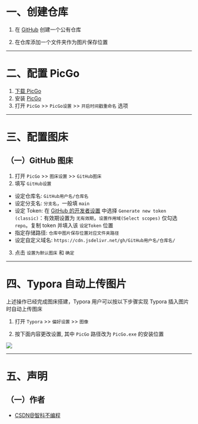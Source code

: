 # 一、创建仓库

1. 在 [GitHub](https://github.com/) 创建一个公有仓库

2. 在仓库添加一个文件夹作为图片保存位置

---

# 二、配置 PicGo

1. [下载 PicGo](https://mirrors.sdu.edu.cn/github-release/1712122460/github-release/Molunerfinn_PicGo/v2.3.1/)
2. 安装 [PicGo](https://picgo.github.io/PicGo-Doc/zh/)
3. 打开 `PicGo` >> `PicGo设置` >> `开启时间戳重命名` 选项

---

# 三、配置图床

## （一）GitHub 图床

1. 打开 `PicGo` >> `图床设置` >> `GitHub图床`
2. 填写 `GitHub设置`

* 设定仓库名: `GitHub用户名/仓库名`
* 设定分支名: `分支名`，一般填 `main`
* 设定 Token: 在 [GitHub 的开发者设置](https://github.com/settings/tokens) 中选择 `Generate new token (classic)`：有效期设置为 `无有效期`，`设置作用域(Select scopes)` 仅勾选 `repo`。复制 token 并填入该 `设定Token` 位置
* 指定存储路径: `仓库中图片保存位置对应文件夹路径`
* 设定自定义域名: `https://cdn.jsdelivr.net/gh/GitHub用户名/仓库名/`

3. 点击 `设置为默认图床` 和 `确定`

---

# 四、Typora 自动上传图片

上述操作已经完成图床搭建，Typora 用户可以按以下步骤实现 Typora 插入图片时自动上传图床

1. 打开 `Typora` >> `偏好设置` >> `图像`

2. 按下面内容更改设置, 其中 `PicGo` 路径改为 `PicGo.exe` 的安装位置

![](https://cdn.jsdelivr.net/gh/sername531/imgur//image/202404031505522.png)

---

# 五、声明

## （一）作者

- [CSDN@智科不编程](https://blog.csdn.net/qq_74251965?type=blog)
